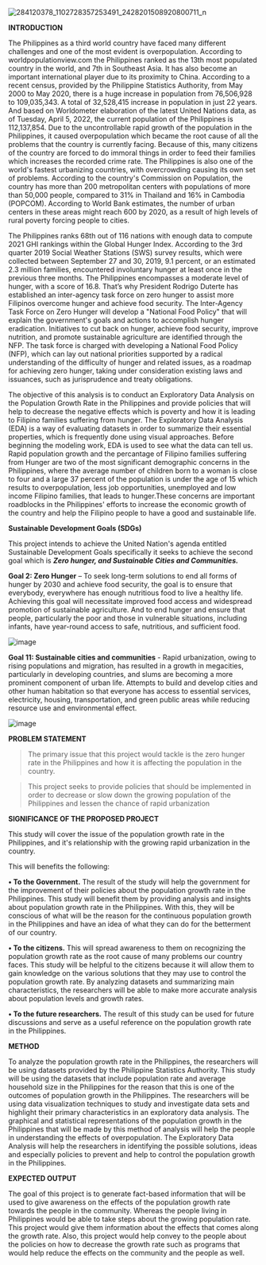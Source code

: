 ![284120378_1102728357253491_2428201508920800711_n](https://user-images.githubusercontent.com/102346894/171042465-56598d1f-e7d7-4b19-a8c2-6e19f28da16a.png)

**INTRODUCTION**

The Philippines as a third world country have faced many different challenges and one of the most evident is overpopulation. According to worldpopulationview.com the Philippines ranked as the 13th most populated country in the world, and 7th in Southeast Asia. It has also become an important international player due to its proximity to China. According to a recent census, provided by the Philippine Statistics Authority, from May 2000 to May 2020, there is a huge increase in population from 76,506,928 to 109,035,343. A total of 32,528,415 increase in population in just 22 years. And based on Worldometer elaboration of the latest United Nations data, as of Tuesday, April 5, 2022, the current population of the Philippines is 112,137,854. Due to the uncontrollable rapid growth of the population in the Philippines, it caused overpopulation which became the root cause of all the problems that the country is currently facing. Because of this, many citizens of the country are forced to do immoral things in order to feed their families which increases the recorded crime rate. The Philippines is also one of the world's fastest urbanizing countries, with overcrowding causing its own set of problems. According to the country's Commission on Population, the country has more than 200 metropolitan centers with populations of more than 50,000 people, compared to 31% in Thailand and 16% in Cambodia (POPCOM). According to World Bank estimates, the number of urban centers in these areas might reach 600 by 2020, as a result of high levels of rural poverty forcing people to cities.

The Philippines ranks 68th out of 116 nations with enough data to compute 2021 GHI rankings within the Global Hunger Index. According to the 3rd quarter 2019 Social Weather Stations (SWS) survey results, which were collected between September 27 and 30, 2019, 9.1 percent, or an estimated 2.3 million families, encountered involuntary hunger at least once in the previous three months. The Philippines encompasses a moderate level of hunger, with a score of 16.8. That’s why President Rodrigo Duterte has established an inter-agency task force on zero hunger to assist more Filipinos overcome hunger and achieve food security. The Inter-Agency Task Force on Zero Hunger will develop a "National Food Policy" that will explain the government's goals and actions to accomplish hunger eradication. Initiatives to cut back on hunger, achieve food security, improve nutrition, and promote sustainable agriculture are identified through the NFP. The task force is charged with developing a National Food Policy (NFP), which can lay out national priorities supported by a radical understanding of the difficulty of hunger and related issues, as a roadmap for achieving zero hunger, taking under consideration existing laws and issuances, such as jurisprudence and treaty obligations.


The objective of this analysis is to conduct an Exploratory Data Analysis on the Population Growth Rate in the Philippines and provide policies that will help to decrease the negative effects which is poverty and how it is leading to Filipino families suffering from hunger. The Exploratory Data Analysis (EDA) is a way of evaluating datasets in order to summarize their essential properties, which is frequently done using visual approaches. Before beginning the modeling work, EDA is used to see what the data can tell us. Rapid population growth and the percantage of Filipino families suffering from Hunger are two of the most significant demographic concerns in the Philippines, where the average number of children born to a woman is close to four and a large 37 percent of the population is under the age of 15 which results to overpopulation, less job opportunities, unemployed and low income Filipino families, that leads to hunger.These concerns are important roadblocks in the Philippines' efforts to increase the economic growth of the country and help the Filipino people to have a good and sustainable life.


**Sustainable Development Goals (SDGs)**

This project intends to achieve the United Nation's agenda entitled Sustainable Development Goals specifically it seeks to achieve the second goal which is **_Zero hunger, and Sustainable Cities and Communities._**

**Goal 2: Zero Hunger** – To seek long-term solutions to end all forms of hunger by 2030 and achieve food security, the goal is to ensure that everybody, everywhere has enough nutritious food to live a healthy life. Achieving this goal will necessitate improved food access and widespread promotion of sustainable agriculture. And to end hunger and ensure that people, particularly the poor and those in vulnerable situations, including infants, have year-round access to safe, nutritious, and sufficient food.


![image](https://user-images.githubusercontent.com/102594912/172078405-5bb05b13-2ce2-49f4-80be-95556b877e72.png)


**Goal 11: Sustainable cities and communities** - Rapid urbanization, owing to rising populations and migration, has resulted in a growth in megacities, particularly in developing countries, and slums are becoming a more prominent component of urban life. Attempts to build and develop cities and other human habitation so that everyone has access to essential services, electricity, housing, transportation, and green public areas while reducing resource use and environmental effect.

![image](https://user-images.githubusercontent.com/102594912/172097414-a3b95922-c161-406f-a5f0-940d653c41d9.png)


**PROBLEM STATEMENT**

> The primary issue that this project would tackle is the zero hunger rate in the Philippines and how it is affecting the population in the country.

> This project seeks to provide policies that should be implemented in order to decrease or slow down the growing population of the Philippines and lessen the chance of rapid urbanization

**SIGNIFICANCE OF THE PROPOSED PROJECT**

This study will cover the issue of the population growth rate in the Philippines, and it's relationship with the growing rapid urbanization in the country. 

 This will benefits the following:

**•	To the Government.** The result of the study will help the government for the improvement of their policies about the population growth rate in the Philippines. This study will benefit them by providing analysis and insights about population growth rate in the Philippines. With this, they will be conscious of what will be the reason for the continuous population growth in the Philippines and have an idea of what they can do for the betterment of our country.

**•	To the citizens.** This will spread awareness to them on recognizing the population growth rate as the root cause of many problems our country faces. This study will be helpful to the citizens because it will allow them to gain knowledge on the various solutions that they may use to control the population growth rate. By analyzing datasets and summarizing main characteristics, the researchers will be able to make more accurate analysis about population levels and growth rates.

**•	To the future researchers.** The result of this study can be used for future discussions and serve as a useful reference on the population growth rate in the Philippines.



**METHOD**

To analyze the population growth rate in the Philippines, the researchers will be using datasets provided by the Philippine Statistics Authority. This study will be using the datasets that include population rate and average household size in the Philippines for the reason that this is one of the outcomes of population growth in the Philippines. The researchers will be using data visualization techniques to study and investigate data sets and highlight their primary characteristics in an exploratory data analysis. The graphical and statistical representations of the population growth in the Philippines that will be made by this method of analysis will help the people in understanding the effects of overpopulation. The Exploratory Data Analysis will help the researchers in identifying the possible solutions, ideas and especially policies to prevent and help to control the population growth in the Philippines.

**EXPECTED OUTPUT**

The goal of this project is to generate fact-based information that will be used to give awareness on the effects of the population growth rate towards the people in the community. Whereas the people living in Philippines would be able to take steps about the growing population rate. This project would give them information about the effects that comes along the growth rate. Also, this project would help convey to the people about the policies on how to decrease the growth rate such as programs that would help reduce the effects on the community and the people as well.
